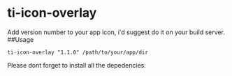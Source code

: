 # ti-icon-overlay
Add version number to your app icon, i'd suggest do it on your build server.
##Usage

```
ti-icon-overlay "1.1.0" /path/to/your/app/dir

```

Please dont forget to install all the depedencies: 

